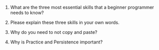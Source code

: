 1) What are the three most essential skills that a beginner programmer needs to know?


2) Please explain these three skills in your own words.



3) Why do you need to not copy and paste?



4) Why is Practice and Persistence important?
